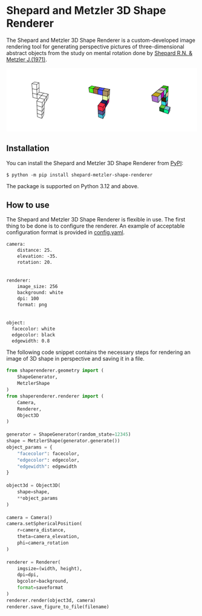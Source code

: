 # Shepard and Metzler 3D Shape Renderer

The Shepard and Metzler 3D Shape Renderer is a custom-developed image rendering tool for generating perspective pictures of three-dimensional abstract objects from the study on mental rotation done by [Shepard R.N. & Metzler J.(1971)](https://www.science.org/doi/10.1126/science.171.3972.701).

<div align="center">
  <img src="./media/thumbnail.png">
</div>

## Installation

You can install the Shepard and Metzler 3D Shape Renderer from [PyPI](https://pypi.org/project/shepard-metzler-shape-renderer/):

```console
$ python -m pip install shepard-metzler-shape-renderer
```

The package is supported on Python 3.12 and above.

## How to use

The Shepard and Metzler 3D Shape Renderer is flexible in use. The first thing to be done is to configure the renderer. An example of acceptable configuration format is provided in [config.yaml](./how-to-use/config.yaml).
```
camera:
    distance: 25.
    elevation: -35.
    rotation: 20.


renderer:
    image_size: 256
    background: white
    dpi: 100
    format: png


object:
  facecolor: white
  edgecolor: black
  edgewidth: 0.8
```

The following code snippet contains the necessary steps for rendering an image of 3D shape in perspective and saving it in a file. 
```python 
from shaperenderer.geometry import (
    ShapeGenerator,
    MetzlerShape
)
from shaperenderer.renderer import (
    Camera,
    Renderer,
    Object3D
)

generator = ShapeGenerator(random_state=12345)
shape = MetzlerShape(generator.generate())
object_params = {
    "facecolor": facecolor,
    "edgecolor": edgecolor,
    "edgewidth": edgewidth
}

object3d = Object3D(
    shape=shape,
    **object_params
)

camera = Camera()
camera.setSphericalPosition(
    r=camera_distance,
    theta=camera_elevation,
    phi=camera_rotation
)

renderer = Renderer(
    imgsize=(width, height),
    dpi=dpi,
    bgcolor=background,
    format=saveformat
)
renderer.render(object3d, camera)
renderer.save_figure_to_file(filename)
```